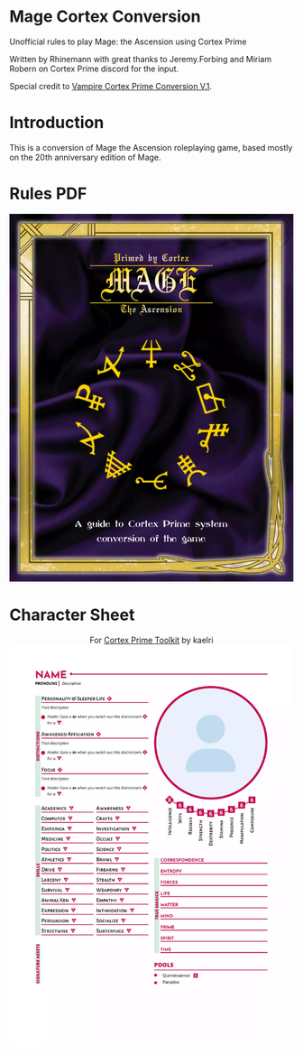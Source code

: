 # Mage Cortex Conversion
Unofficial rules to play Mage: the Ascension using Cortex Prime

Written by Rhinemann with great thanks to Jeremy.Forbing and Miriam Robern on Cortex Prime discord for the input.

Special credit to [Vampire Cortex Prime Conversion V.1](https://docs.google.com/document/d/1cpAanelHeb_9afPwiBHyvQG0lKI4AeT4zP6Q1R8t250/edit#heading=h.hcnskrsxy7sz).

# Introduction
This is a conversion of Mage the Ascension roleplaying game, based mostly on the 20th anniversary edition of Mage.

# Rules PDF
<p align="center"><a href="https://rhinemann.github.io/mage-hack/target/Mage Conversion.pdf" type="application/pdf"><img src="assets/images/cover.webp" alt="Rules"></a></p>

# Character Sheet
<p align="center">
    For <a href="https://cortex.engard.me/">Cortex Prime Toolkit</a> by kaelri
    <a href="https://rhinemann.github.io/mage-hack/target/Character_sheet_template.json" download>
        <img src="assets/images/sheet_cover.webp" alt="Rules">
    </a>
</p>

